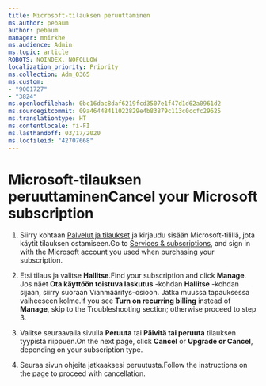 ```yaml
---
title: Microsoft-tilauksen peruuttaminen
ms.author: pebaum
author: pebaum
manager: mnirkhe
ms.audience: Admin
ms.topic: article
ROBOTS: NOINDEX, NOFOLLOW
localization_priority: Priority
ms.collection: Adm_O365
ms.custom:
- "9001727"
- "3824"
ms.openlocfilehash: 0bc16dac8daf6219fcd3507e1f47d1d62a0961d2
ms.sourcegitcommit: 09a46448411022829e4b83879c113c0ccfc29625
ms.translationtype: HT
ms.contentlocale: fi-FI
ms.lasthandoff: 03/17/2020
ms.locfileid: "42707668"
---
```

# <a name="cancel-your-microsoft-subscription"></a><span data-ttu-id="11030-102">Microsoft-tilauksen peruuttaminen</span><span class="sxs-lookup"><span data-stu-id="11030-102">Cancel your Microsoft subscription</span></span>

1. <span data-ttu-id="11030-103">Siirry kohtaan [Palvelut ja tilaukset](https://account.microsoft.com/services/) ja kirjaudu sisään Microsoft-tilillä, jota käytit tilauksen ostamiseen.</span><span class="sxs-lookup"><span data-stu-id="11030-103">Go to [Services & subscriptions](https://account.microsoft.com/services/), and sign in with the Microsoft account you used when purchasing your subscription.</span></span>

2. <span data-ttu-id="11030-104">Etsi tilaus ja valitse **Hallitse**.</span><span class="sxs-lookup"><span data-stu-id="11030-104">Find your subscription and click **Manage**.</span></span> <span data-ttu-id="11030-105">Jos näet **Ota käyttöön toistuva laskutus** -kohdan **Hallitse** -kohdan sijaan, siirry suoraan Vianmääritys-osioon. Jatka muussa tapauksessa vaiheeseen kolme.</span><span class="sxs-lookup"><span data-stu-id="11030-105">If you see **Turn on recurring billing** instead of **Manage**, skip to the Troubleshooting section;  otherwise proceed to step 3.</span></span>

3. <span data-ttu-id="11030-106">Valitse seuraavalla sivulla **Peruuta** tai **Päivitä tai peruuta** tilauksen tyypistä riippuen.</span><span class="sxs-lookup"><span data-stu-id="11030-106">On the next page, click **Cancel** or **Upgrade or Cancel**, depending on your subscription type.</span></span>

4. <span data-ttu-id="11030-107">Seuraa sivun ohjeita jatkaaksesi peruutusta.</span><span class="sxs-lookup"><span data-stu-id="11030-107">Follow the instructions on the page to proceed with cancellation.</span></span>
